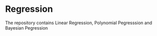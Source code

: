 # Regression
The repository contains Linear Regression, Polynomial Pegresssion and Bayesian Pegression 
